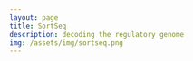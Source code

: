 ```yaml
---
layout: page
title: SortSeq
description: decoding the regulatory genome
img: /assets/img/sortseq.png
---
```

